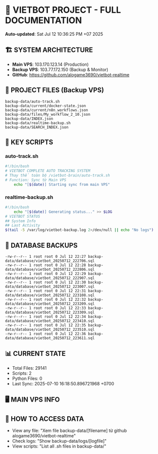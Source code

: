 # 🤖 VIETBOT PROJECT - FULL DOCUMENTATION
**Auto-updated**: Sat Jul 12 10:36:25 PM +07 2025

## 🏗️ SYSTEM ARCHITECTURE
- **Main VPS**: 103.170.123.14 (Production)
- **Backup VPS**: 103.77.172.150 (Backup & Monitor)
- **GitHub**: https://github.com/alogame3690/vietbot-realtime

## 📁 PROJECT FILES (Backup VPS)
```
backup-data/auto-track.sh
backup-data/current/docker-state.json
backup-data/current/n8n_workflows.json
backup-data/files/My_workflow_2_10.json
backup-data/INDEX.json
backup-data/realtime-backup.sh
backup-data/SEARCH_INDEX.json
```

## 🔧 KEY SCRIPTS
### auto-track.sh
```bash
#!/bin/bash
# VIETBOT COMPLETE AUTO TRACKING SYSTEM
# Thay thế toàn bộ /vietbot-brain/auto-track.sh
# Function: Sync từ Main VPS
    echo "[$(date)] Starting sync from main VPS"
```
### realtime-backup.sh
```bash
#!/bin/bash
    echo "[$(date)] Generating status..." >> $LOG
# VIETBOT STATUS
## System Info
## Last Activity
$(tail -5 /var/log/vietbot-backup.log 2>/dev/null || echo "No logs")
```

## 💾 DATABASE BACKUPS
```
-rw-r--r-- 1 root root 0 Jul 12 22:27 backup-data/database/vietbot_20250712_222706.sql
-rw-r--r-- 1 root root 0 Jul 12 22:28 backup-data/database/vietbot_20250712_222806.sql
-rw-r--r-- 1 root root 0 Jul 12 22:29 backup-data/database/vietbot_20250712_222907.sql
-rw-r--r-- 1 root root 0 Jul 12 22:30 backup-data/database/vietbot_20250712_223007.sql
-rw-r--r-- 1 root root 0 Jul 12 22:31 backup-data/database/vietbot_20250712_223108.sql
-rw-r--r-- 1 root root 0 Jul 12 22:32 backup-data/database/vietbot_20250712_223209.sql
-rw-r--r-- 1 root root 0 Jul 12 22:33 backup-data/database/vietbot_20250712_223309.sql
-rw-r--r-- 1 root root 0 Jul 12 22:34 backup-data/database/vietbot_20250712_223410.sql
-rw-r--r-- 1 root root 0 Jul 12 22:35 backup-data/database/vietbot_20250712_223510.sql
-rw-r--r-- 1 root root 0 Jul 12 22:36 backup-data/database/vietbot_20250712_223611.sql
```

## 📊 CURRENT STATE
- Total Files: 29141
- Scripts: 2
- Python Files: 0
- Last Sync: 2025-07-10 16:18:50.896721968 +0700

## 🖥️ MAIN VPS INFO


## 🚨 HOW TO ACCESS DATA
- View any file: "Xem file backup-data/[filename] từ github alogame3690/vietbot-realtime"
- Check logs: "Show backup-data/logs/[logfile]"
- View scripts: "List all .sh files in backup-data/"
